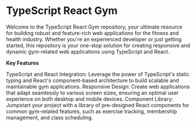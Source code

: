 <h1>TypeScript React Gym</h1>

<p>Welcome to the TypeScript React Gym repository, your ultimate resource for building robust and feature-rich web applications for the fitness and health industry. Whether you're an experienced developer or just getting started, this repository is your one-stop solution for creating responsive and dynamic gym-related web applications using TypeScript and React.</p>

**Key Features**

<p>TypeScript and React Integration: Leverage the power of TypeScript's static typing and React's component-based architecture to build scalable and maintainable gym applications.
Responsive Design: Create web applications that adapt seamlessly to various screen sizes, ensuring an optimal user experience on both desktop and mobile devices.
Component Library: Jumpstart your project with a library of pre-designed React components for common gym-related features, such as exercise tracking, membership management, and class scheduling.</p>
